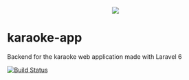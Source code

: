 <p align="center">
  <img src="https://user-images.githubusercontent.com/8562128/68948016-3a7e8080-07b7-11ea-812c-b7bbec1b9c9b.png">
</p>

# karaoke-app

Backend for the karaoke web application made with Laravel 6

[![Build Status](https://travis-ci.com/karaoke-app/backend.svg?branch=dev)](https://travis-ci.com/karaoke-app/backend)
